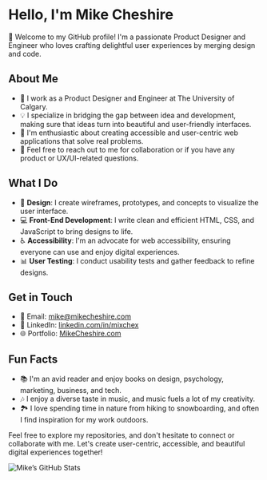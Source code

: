 # Hello, I'm Mike Cheshire

👋 Welcome to my GitHub profile! I'm a passionate Product Designer and Engineer who loves crafting delightful user experiences by merging design and code.

## About Me

- 💼 I work as a Product Designer and Engineer at The University of Calgary.
- 💡 I specialize in bridging the gap between idea and development, making sure that ideas turn into beautiful and user-friendly interfaces.
- 🌟 I'm enthusiastic about creating accessible and user-centric web applications that solve real problems.
- 💬 Feel free to reach out to me for collaboration or if you have any product or UX/UI-related questions.

## What I Do

- 🎨 **Design**: I create wireframes, prototypes, and concepts to visualize the user interface.
- 💻 **Front-End Development**: I write clean and efficient HTML, CSS, and JavaScript to bring designs to life.
- ♿ **Accessibility**: I'm an advocate for web accessibility, ensuring everyone can use and enjoy digital experiences.
- 📊 **User Testing**: I conduct usability tests and gather feedback to refine designs.

## Get in Touch

- 📧 Email: [mike@mikecheshire.com](mailto:mike@mikecheshire.com)
- 💼 LinkedIn: [linkedin.com/in/mixchex](https://linkedin.com/in/mixchex)
- 🌐 Portfolio: [MikeCheshire.com](https://mikecheshire.com)

## Fun Facts

- 📚 I'm an avid reader and enjoy books on design, psychology, marketing, business, and tech.
- 🎶 I enjoy a diverse taste in music, and music fuels a lot of my creativity.
- 🏞️ I love spending time in nature from hiking to snowboarding, and often I find inspiration for my work outdoors.

Feel free to explore my repositories, and don't hesitate to connect or collaborate with me. Let's create user-centric, accessible, and beautiful digital experiences together!

![Mike’s GitHub Stats](https://github-readme-stats.vercel.app/api?username=mixchex&show_icons=true)
